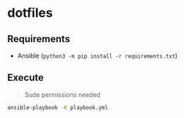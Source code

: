 # dotfiles

## Requirements

- Ansible (`python3 -m pip install -r requirements.txt`)

## Execute

> Sude permissions needed

```sh
ansible-playbook -K playbook.yml
```
